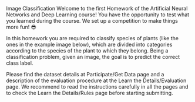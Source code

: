 Image Classification
Welcome to the first Homework of the Artificial Neural Networks and Deep Learning course! You have the opportunity to test what you learned during the course. We set up a competition to make things more fun! 😎

In this homework you are required to classify species of plants (like the ones in the example image below), which are divided into categories according to the species of the plant to which they belong. Being a classification problem, given an image, the goal is to predict the correct class label.


Please find the dataset details at Participate/Get Data page and a description of the evaluation procedure at the Learn the Details/Evaluation page. We recommend to read the instructions carefully in all the pages and to check the Learn the Details/Rules page before starting submitting.
